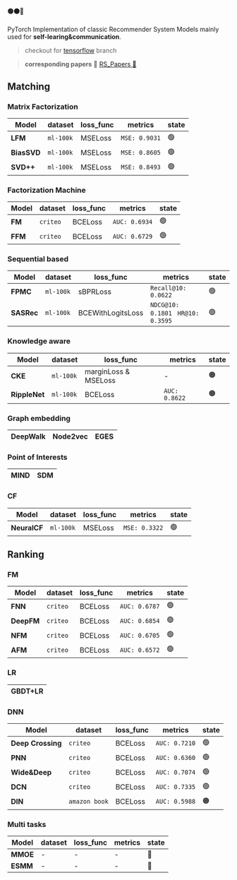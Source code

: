 #### 🟢🟠🔴
PyTorch Implementation of classic Recommender System Models mainly used for **self-learing&communication**.

> checkout for [tensorflow](https://github.com/nbsps/RS-Models/tree/tensorflow) branch

> **corresponding papers** 🚀 [RS_Papers 📖](https://github.com/nbsps/RS_CA_Papers)

## Matching

### Matrix Factorization

| Model       | dataset   | loss_func | metrics       | state |
| ----------- | --------- | --------- | ------------- | ----- |
| **LFM**     | `ml-100k` | MSELoss   | `MSE: 0.9031` | 🟢     |
| **BiasSVD** | `ml-100k` | MSELoss   | `MSE: 0.8605` | 🟢     |
| **SVD++**   | `ml-100k` | MSELoss   | `MSE: 0.8493` | 🟢     |

### Factorization Machine

| Model   | dataset  | loss_func | metrics       | state |
| ------- | -------- | --------- | ------------- | ----- |
| **FM**  | `criteo` | BCELoss   | `AUC: 0.6934` | 🟢     |
| **FFM** | `criteo` | BCELoss   | `AUC: 0.6729` | 🟢     |

### Sequential based

| Model      | dataset   | loss_func         | metrics                            | state |
| ---------- | --------- | ----------------- | ---------------------------------- | ----- |
| **FPMC**   | `ml-100k` | sBPRLoss          | `Recall@10: 0.0622`                | 🟢     |
| **SASRec** | `ml-100k` | BCEWithLogitsLoss | `NDCG@10: 0.1801` ` HR@10: 0.3595` | 🟢     |

### Knowledge aware

| Model         | dataset   | loss_func            | metrics       | state |
| ------------- | --------- | -------------------- | ------------- | ----- |
| **CKE**       | `ml-100k` | marginLoss & MSELoss | -             | 🟠     |
| **RippleNet** | `ml-100k` | BCELoss              | `AUC: 0.8622` | 🟠     |

### Graph embedding

| DeepWalk | Node2vec | EGES |
| -------- | -------- | ---- |

### Point of Interests

| MIND | SDM  |
| ---- | ---- |

### CF

| Model        | dataset   | loss_func | metrics       | state |
| ------------ | --------- | --------- | ------------- | ----- |
| **NeuralCF** | `ml-100k` | MSELoss   | `MSE: 0.3322` | 🟢     |

## Ranking

### FM

| Model      | dataset  | loss_func | metrics       | state |
| ---------- | -------- | --------- | ------------- | ----- |
| **FNN**    | `criteo` | BCELoss   | `AUC: 0.6787` | 🟢     |
| **DeepFM** | `criteo` | BCELoss   | `AUC: 0.6854` | 🟢     |
| **NFM**    | `criteo` | BCELoss   | `AUC: 0.6705` | 🟢     |
| **AFM**    | `criteo` | BCELoss   | `AUC: 0.6572` | 🟢     |

### LR

| GBDT+LR |
| ------- |

### DNN

| Model             | dataset       | loss_func | metrics       | state |
| ----------------- | ------------- | --------- | ------------- | ----- |
| **Deep Crossing** | `criteo`      | BCELoss   | `AUC: 0.7210` | 🟢     |
| **PNN**           | `criteo`      | BCELoss   | `AUC: 0.6360` | 🟢     |
| **Wide&Deep**     | `criteo`      | BCELoss   | `AUC: 0.7074` | 🟢     |
| **DCN**           | `criteo`      | BCELoss   | `AUC: 0.7335` | 🟢     |
| **DIN**           | `amazon book` | BCELoss   | `AUC: 0.5988` | 🟠     |

### Multi tasks

| Model    | dataset | loss_func | metrics | state |
| -------- | ------- | --------- | ------- | ----- |
| **MMOE** | -       | -         | -       | 🔴     |
| **ESMM** | -       | -         | -       | 🔴     |

